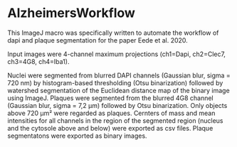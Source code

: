 # AlzheimersWorkflow

This ImageJ macro was specifically written to automate the workflow of dapi and plaque segmentation for the paper Eede et al. 2020. 

Input images were 4-channel maximum projections (ch1=Dapi, ch2=Clec7, ch3=4G8, ch4=Iba1).

Nuclei were segmented from blurred DAPI channels (Gaussian blur, sigma = 720 nm) by histogram-based thresholding (Otsu binarization) followed by watershed segmentation of the Euclidean distance map of the binary image using ImageJ. Plaques were segmented from the blurred 4G8 channel (Gaussian blur, sigma = 7,2 µm) followed by Otsu binarization. Only objects above 720 µm² were regarded as plaques.
Cernters of mass and mean intensities for all channels in the region of the segmented region (nucleus and the cytosole above and below) were exported as csv files. Plaque segmentatons were exported as binary images.

